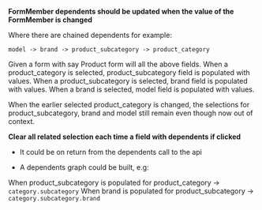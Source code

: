 __FormMember dependents should be updated when the value of the FormMember is changed__

Where there are chained dependents for example:

```
model -> brand -> product_subcategory -> product_category
```

Given a form with say Product form will all the above fields. 
When a product_category is selected, product_subcategory field is populated with values.
When a product_subcategory is selected, brand field is populated with values.
When a brand is selected, model field is populated with values.

When the earlier selected product_category is changed, the selections for 
product_subcategory, brand and model still remain even though now out of context.

__Clear all related selection each time a field with dependents if clicked__

- It could be on return from the dependents call to the api

- A dependents graph could be built, e.g:

When product_subcategory is populated for product_category -> `category.subcategory`
When brand is populated for product_subcategory -> `category.subcategory.brand`
